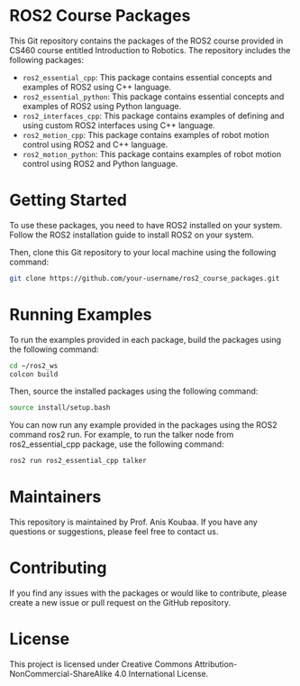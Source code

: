 # ROS2 Course Packages
This Git repository contains the packages of the ROS2 course provided in CS460 course entitled Introduction to Robotics. The repository includes the following packages:

* `ros2_essential_cpp`: This package contains essential concepts and examples of ROS2 using C++ language.
* `ros2_essential_python`: This package contains essential concepts and examples of ROS2 using Python language.
* `ros2_interfaces_cpp`: This package contains examples of defining and using custom ROS2 interfaces using C++ language.
* `ros2_motion_cpp`: This package contains examples of robot motion control using ROS2 and C++ language.
* `ros2_motion_python`: This package contains examples of robot motion control using ROS2 and Python language.

# Getting Started
To use these packages, you need to have ROS2 installed on your system. Follow the ROS2 installation guide to install ROS2 on your system.

Then, clone this Git repository to your local machine using the following command:

```bash
git clone https://github.com/your-username/ros2_course_packages.git
```
# Running Examples
To run the examples provided in each package, build the packages using the following command:

```bash
cd ~/ros2_ws
colcon build
```

Then, source the installed packages using the following command:

```bash
source install/setup.bash
```

You can now run any example provided in the packages using the ROS2 command ros2 run. For example, to run the talker node from ros2_essential_cpp package, use the following command:

```bash
ros2 run ros2_essential_cpp talker
```

# Maintainers
This repository is maintained by Prof. Anis Koubaa. If you have any questions or suggestions, please feel free to contact us.

# Contributing
If you find any issues with the packages or would like to contribute, please create a new issue or pull request on the GitHub repository.

# License
This project is licensed under Creative Commons Attribution-NonCommercial-ShareAlike 4.0 International License.